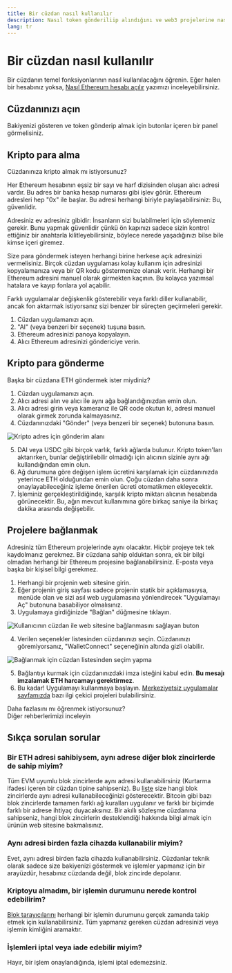 ```yaml
---
title: Bir cüzdan nasıl kullanılır
description: Nasıl token gönderiliip alındığını ve web3 projelerine nasıl bağlanıldığını anlatan bir rehber.
lang: tr
---
```


# Bir cüzdan nasıl kullanılır

Bir cüzdanın temel fonksiyonlarının nasıl kullanılacağını öğrenin. Eğer halen bir hesabınız yoksa, [Nasıl Ethereum hesabı açılır](/guides/how-to-create-an-ethereum-account/) yazımızı inceleyebilirsiniz.

## Cüzdanınızı açın

Bakiyenizi gösteren ve token gönderip almak için butonlar içeren bir panel görmelisiniz.

## Kripto para alma

Cüzdanınıza kripto almak mı istiyorsunuz?

Her Ethereum hesabının eşsiz bir sayı ve harf dizisinden oluşan alıcı adresi vardır. Bu adres bir banka hesap numarası gibi işlev görür. Ethereum adresleri hep "0x" ile başlar. Bu adresi herhangi biriyle paylaşabilirsiniz: Bu, güvenlidir.

Adresiniz ev adresiniz gibidir: İnsanların sizi bulabilmeleri için söylemeniz gerekir. Bunu yapmak güvenlidir çünkü ön kapınızı sadece sizin kontrol ettiğiniz bir anahtarla kilitleyebilirsiniz, böylece nerede yaşadığınızı bilse bile kimse içeri giremez.

Size para göndermek isteyen herhangi birine herkese açık adresinizi vermelisiniz. Birçok cüzdan uygulaması kolay kullanım için adresinizi kopyalamanıza veya bir QR kodu göstermenize olanak verir. Herhangi bir Ethereum adresini manuel olarak girmekten kaçının. Bu kolayca yazımsal hatalara ve kayıp fonlara yol açabilir.

Farklı uygulamalar değişkenlik gösterebilir veya farklı diller kullanabilir, ancak fon aktarmak istiyorsanız sizi benzer bir süreçten geçirmeleri gerekir.

1. Cüzdan uygulamanızı açın.
2. "Al" (veya benzeri bir seçenek) tuşuna basın.
3. Ethereum adresinizi panoya kopyalayın.
4. Alıcı Ethereum adresinizi göndericiye verin.

## Kripto para gönderme

Başka bir cüzdana ETH göndermek ister miydiniz?

1. Cüzdan uygulamanızı açın.
2. Alıcı adresi alın ve alıcı ile aynı ağa bağlandığınızdan emin olun.
3. Alıcı adresi girin veya kameranız ile QR code okutun ki, adresi manuel olarak girmek zorunda kalmayasınız.
4. Cüzdanınızdaki "Gönder" (veya benzeri bir seçenek) butonuna basın.

![Kripto adres için gönderim alanı](./send.png)
<br/>

5. DAI veya USDC gibi birçok varlık, farklı ağlarda bulunur. Kripto token'ları aktarırken, bunlar değiştirilebilir olmadığı için alıcının sizinle aynı ağı kullandığından emin olun.
6. Ağ durumuna göre değişen işlem ücretini karşılamak için cüzdanınızda yeterince ETH olduğundan emin olun. Çoğu cüzdan daha sonra onaylayabileceğiniz işleme önerilen ücreti otomatikmen ekleyecektir.
7. İşleminiz gerçekleştirildiğinde, karşılık kripto miktarı alıcının hesabında görünecektir. Bu, ağın mevcut kullanımına göre birkaç saniye ila birkaç dakika arasında değişebilir.

## Projelere bağlanmak

Adresiniz tüm Ethereum projelerinde aynı olacaktır. Hiçbir projeye tek tek kaydolmanız gerekmez. Bir cüzdana sahip olduktan sonra, ek bir bilgi olmadan herhangi bir Ethereum projesine bağlanabilirsiniz. E-posta veya başka bir kişisel bilgi gerekmez.

1. Herhangi bir projenin web sitesine girin.
2. Eğer projenin giriş sayfası sadece projenin statik bir açıklamasıysa, menüde olan ve sizi asıl web uygulamasına yönlendirecek "Uygulamayı Aç" butonuna basabiliyor olmalısınız.
3. Uygulamaya girdiğinizde "Bağlan" düğmesine tıklayın.

![Kullanıcının cüzdan ile web sitesine bağlanmasını sağlayan buton](./connect1.png)

4. Verilen seçenekler listesinden cüzdanınızı seçin. Cüzdanınızı göremiyorsanız, "WalletConnect" seçeneğinin altında gizli olabilir.

![Bağlanmak için cüzdan listesinden seçim yapma](./connect2.png)

5. Bağlantıyı kurmak için cüzdanınızdaki imza isteğini kabul edin. **Bu mesajı imzalamak ETH harcamayı gerektirmez**.
6. Bu kadar! Uygulamayı kullanmaya başlayın. [Merkeziyetsiz uygulamalar sayfamızda](/apps/#explore) bazı ilgi çekici projeleri bulabilirsiniz. <br />

<InfoBanner shouldSpaceBetween emoji=":eyes:">
  <div>Daha fazlasını mı öğrenmek istiyorsunuz?</div>
  <ButtonLink href="/guides/">
    Diğer rehberlerimizi inceleyin
  </ButtonLink>
</InfoBanner>

## Sıkça sorulan sorular

### Bir ETH adresi sahibiysem, aynı adrese diğer blok zincirlerde de sahip miyim?

Tüm EVM uyumlu blok zincirlerde aynı adresi kullanabilirsiniz (Kurtarma ifadesi içeren bir cüzdan tipine sahipseniz). Bu [liste](https://chainlist.org/) size hangi blok zincirlerde aynı adresi kullanabileceğinizi gösterecektir. Bitcoin gibi bazı blok zincirlerde tamamen farklı ağ kuralları uygulanır ve farklı bir biçimde farklı bir adrese ihtiyaç duyacaksınız. Bir akıllı sözleşme cüzdanına sahipseniz, hangi blok zincirlerin desteklendiği hakkında bilgi almak için ürünün web sitesine bakmalısınız.

### Aynı adresi birden fazla cihazda kullanabilir miyim?

Evet, aynı adresi birden fazla cihazda kullanabilirsiniz. Cüzdanlar teknik olarak sadece size bakiyenizi göstermek ve işlemler yapmanız için bir arayüzdür, hesabınız cüzdanda değil, blok zincirde depolanır.

### Kriptoyu almadım, bir işlemin durumunu nerede kontrol edebilirim?

[Blok tarayıcılarını](/developers/docs/data-and-analytics/block-explorers/) herhangi bir işlemin durumunu gerçek zamanda takip etmek için kullanabilirsiniz. Tüm yapmanız gereken cüzdan adresinizi veya işlemin kimliğini aramaktır.

### İşlemleri iptal veya iade edebilir miyim?

Hayır, bir işlem onaylandığında, işlemi iptal edemezsiniz.
